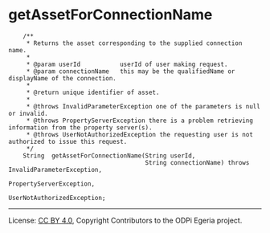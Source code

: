 <!-- SPDX-License-Identifier: CC-BY-4.0 -->
<!-- Copyright Contributors to the ODPi Egeria project. -->

# getAssetForConnectionName

```
    /**
     * Returns the asset corresponding to the supplied connection name.
     *
     * @param userId           userId of user making request.
     * @param connectionName   this may be the qualifiedName or displayName of the connection.
     *
     * @return unique identifier of asset.
     *
     * @throws InvalidParameterException one of the parameters is null or invalid.
     * @throws PropertyServerException there is a problem retrieving information from the property server(s).
     * @throws UserNotAuthorizedException the requesting user is not authorized to issue this request.
     */
    String  getAssetForConnectionName(String userId,
                                      String connectionName) throws InvalidParameterException,
                                                                    PropertyServerException,
                                                                    UserNotAuthorizedException;
```




----
License: [CC BY 4.0](https://creativecommons.org/licenses/by/4.0/),
Copyright Contributors to the ODPi Egeria project.